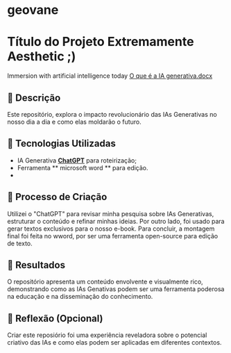 # geovane
# Título do Projeto Extremamente Aesthetic ;)
Immersion with artificial intelligence today
[O que é a IA generativa.docx](https://github.com/user-attachments/files/15696589/O.que.e.a.IA.generativa.docx)

## 📒 Descrição
Este repositório, explora o impacto revolucionário das IAs Generativas no nosso dia a dia e como elas moldarão o futuro.

## 🤖 Tecnologias Utilizadas
- IA Generativa **[ChatGPT](https://chat.openai.com)** para roteirização;
- Ferramenta ** microsoft word ** para edição.
- 
## 🧐 Processo de Criação
Utilizei o "ChatGPT" para revisar minha pesquisa sobre IAs Generativas, estruturar o conteúdo e refinar minhas ideias. Por outro lado, foi usado para gerar textos exclusivos para o nosso e-book. Para concluir, a montagem final foi feita no wword, por ser uma ferramenta open-source para edição de texto.

## 🚀 Resultados
O repositório apresenta um conteúdo envolvente e visualmente rico, demonstrando como as IAs Genativas podem ser uma ferramenta poderosa na educação e na disseminação do conhecimento.

## 💭 Reflexão (Opcional)
Criar este reposiório foi uma experiência reveladora sobre o potencial criativo das IAs e como elas podem ser aplicadas em diferentes contextos.
